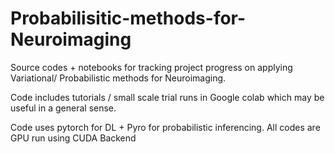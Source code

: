 # Probabilisitic-methods-for-Neuroimaging
Source codes + notebooks for tracking project progress on applying Variational/ Probabilistic methods for Neuroimaging.

Code includes tutorials / small scale trial runs in Google colab which may be useful in a general sense.

Code uses pytorch for DL + Pyro for probabilistic inferencing. All codes are GPU run using CUDA Backend 
